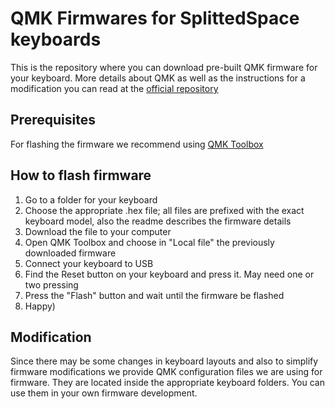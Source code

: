 
# QMK Firmwares for SplittedSpace keyboards

This is the repository where you can download pre-built QMK firmware for your keyboard. More details about QMK as well as the instructions for a modification you can read at the [official repository](https://github.com/qmk/qmk_firmware)

## Prerequisites

For flashing the firmware we recommend using [QMK Toolbox](https://github.com/qmk/qmk_toolbox)

## How to flash firmware

1. Go to a folder for your keyboard
2. Choose the appropriate .hex file; all files are prefixed with the exact keyboard model, also the readme describes the firmware details
3. Download the file to your computer
4. Open QMK Toolbox and choose in "Local file" the previously downloaded firmware
5. Connect your keyboard to USB
6. Find the Reset button on your keyboard and press it.  May need one or two pressing
7. Press the "Flash" button and wait until the firmware be flashed
8. Happy)

## Modification

Since there may be some changes in keyboard layouts and also to simplify firmware modifications we provide QMK configuration files we are using for firmware. They are located inside the appropriate keyboard folders. You can use them in your own firmware development.